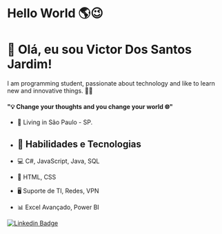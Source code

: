 # Hello World 🌎😉
# 👋 Olá, eu sou Victor Dos Santos Jardim!
I am programming student, passionate about technology and like to learn new and innovative things. 👨‍💻 
#### "💡 Change your thoughts and you change your world 🌐"
- 📌 Living in São Paulo - SP.
- ## 🚀 Habilidades e Tecnologias
 
-   💻 C#, JavaScript, Java, SQL
-   🎨 HTML, CSS
-   🖥️ Suporte de TI, Redes, VPN
-   📊 Excel Avançado, Power BI
   
[
![Linkedin Badge](https://img.shields.io/badge/-LinkedIn-blue?style=flat-square&logo=Linkedin&logoColor=white&link=https://www.linkedin.com/in/victor-dos-santos-jardim-203034207/)](https://www.linkedin.com/in/victor-dos-santos-jardim-203034207/)
